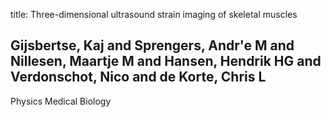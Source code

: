 title: Three-dimensional ultrasound strain imaging of skeletal muscles

## Gijsbertse, Kaj and Sprengers, Andr'e M and Nillesen, Maartje M and Hansen, Hendrik HG and Verdonschot, Nico and de Korte, Chris L
Physics Medical Biology

